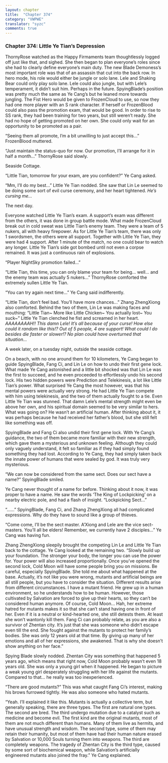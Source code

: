 ```yaml
---
layout: chapter
title:  "Chapter 374"
category: "VWPWE"
translator: "syzc"
comments: true
---
```


### Chapter 374: Little Ye Tian’s Depression

ThornyRose watched as the Happy Firmaments team thoughtlessly logged off just like that, and sighed. She then began to plan everyone’s roles since she had to clearly define everyone’s main duty. The new Blade Demoness’s most important role was that of an assassin that cut into the back row. In hero mode, his role would either be jungle or solo lane. Lele and Shaking Bear could only play solo lane. Lele could also jungle, but with Lele’s temperament, it didn’t suit him. Perhaps in the future. SpyingBlade’s position was pretty much the same as Ye Cang’s but he leaned more towards jungling. The Fist Hero would be given to FrozenCloud to use, so now they had one more player with an S rank character. If herself or FrozenBlood could also pass the promotion exam, that would be good. In order to rise to SS rank, they had been training for two years, but still weren’t ready. She had no hope of getting promoted on her own. She could only wait for an opportunity to be promoted as a pair.

“Seeing them all promote, I’m a bit unwilling to just accept this...” FrozenBlood muttered.

“Just maintain the status-quo for now. Our promotion, I’ll arrange for it in half a month...” ThornyRose said slowly.

Seaside Cottage.

“Little Tian, tomorrow for your exam, are you confident?” Ye Cang asked.

“Mm, I’ll do my best...” Little Ye Tian nodded. She saw that Lin Le seemed to be doing some sort of evil curse ceremony, and her heart tightened. *He’s cursing me...*

The next day.

Everyone watched Little Ye Tian’s exam. A support’s exam was different from the others, it was done in group battle mode. What made FrozenCloud break out in cold sweat was Little Tian’s enemy team. They were a team of 5 nukers, all with heavy firepower. As for Little Ye Tian’s team, there was only 1 swordsmen, the others were all support. Together with Little Ye Tian, they were had 4 support. After 1 minute of the match, no one could bear to watch any longer. Little Ye Tian’s side got bombed until not even a corpse remained. It was just a continuous rain of explosions.

“Player NightSky promotion failed...”

“Little Tian, this time, you can only blame your team for being… well… and the enemy team was actually 5 nukers...” ThornyRose comforted the extremely sullen Little Ye Tian.

“You can try again next time...” Ye Cang said indifferently.

“Little Tian, don’t feel bad. You’ll have more chances...” Zhang ZhengXiong also comforted. Behind the two of them, Lin Le was making faces and mouthing: “Little Tian~ More like Little Chicken~ You actually lost~ You suck~” Little Ye Tian clenched he fist and screamed in her heart. *AAAAAAAAH!! This damn Lele! It’s all because of your curse! How else could it random like this!? Out of 5 people, 4 are support! What could I do besides die faster or slower!? No plan could have overturned that situation...*

A week later, on a tuesday night, outside the seaside cottage.

On a beach, with no one around them for 10 kilometers, Ye Cang began to guide SpyingBlade, Fang Ci, and Lin Le on how to undo their first gene lock. What made Ye Cang astonished and a little bit shocked was that Lin Le was the first to succeed, and he even proceeded to effortlessly undo his second lock. His two hidden powers were Prediction and Telekinesis, a lot like Little Tian’s power. What surprised Ye Cang the most however, was that his mental powers were actually very strong. He had Little Ye Tian compete with him using telekinesis, and the two of them actually fought to a tie. Even Little Ye Tian was stunned. That damn Lele’s mental strength might even be above her own, and his spiritual domain seemed to be very similar to hers. What was going on? He wasn’t an artificial human. After thinking about it, it was perhaps because he had received her father’s blood, but she still felt like something was off.

SpyingBlade and Fang Ci also undid their first gene lock. With Ye Cang’s guidance, the two of them became more familiar with their new strength, which gave them a mysterious and unknown feeling. Although they could only vaguely understand, it felt so familiar as if they had simply found something they had lost. According to Ye Cang, they had simply taken back the innate power of humans that were sealed by god. It was truly very mysterious.

“We can now be considered from the same sect. Does our sect have a name?” SpyingBlade smiled.

Ye Cang never thought of a name for before. Thinking about it now, it was proper to have a name. He saw the words ‘The King of Lockpicking’ on a nearby electric pole, and had a flash of insight. “Lockpicking Sect...”

“......” SpyingBlade, Fang Ci, and Zhang ZhengXiong all had complicated expressions. Why do they have to sound like a group of thieves.

“Come come, I’ll be the sect master. A’Xiong and Lele are the vice sect-masters. You’ll all be elders! Remember, we currently have 2 disciples...” Ye Cang was having fun.

Zhang ZhengXiong sleepily brought the competing Lin Le and Little Ye Tian back to the cottage. Ye Cang looked at the remaining two. “Slowly build up your foundation. The stronger your body, the longer you can use the power for. Your power will also increased proportionally. Once you’ve opened the second lock, Cold Moon will have some people bring you on missions. Be careful, especially SpyingBlade. She told me about what happened at the base. Actually, it’s not like you were wrong, mutants and artificial beings are all still people, but you have to consider the situation. Different results arise from different circumstances. I have a mutant friend. He grew up in a human environment, so he understands how to be human. However, those cultivated by Salvation are forced to give up their hearts, so they can’t be considered human anymore. Of course, Cold Moon… Hah, her extreme hatred for mutants makes it so that she can’t stand having one in front of her. Even if it is a neutral or kind-hearted one, she still detests them. At least she won’t wantonly kill them. Fang Ci can probably relate, as you are also a survivor of Zhentan city. It’s just that she was someone who didn’t escape even till the end. She fought against the mutants to protect her family’s bodies. She was only 12 years old at that time. By giving up many of her emotions and all of her expressions, she awakened. That is why she doesn’t show anything on her face.”

Spying Blade slowly nodded. Zhentan City was something that happened 5 years ago, which means that right now, Cold Moon probably wasn’t even 18 years old. She was only a young girl when it happened. He began to picture a weak young girl desperately struggling with her life against the mutants. Compared to that... he really was too inexperienced. 

“There are good mutants?” This was what caught Fang Ci’s interest, making his brows furrowed tightly. He was also someone who hated mutants.

“Yeah. I’ll explained it like this. Mutants is actually a collective term, but generally speaking, there are three types. The first are natural one types. The second are bred. The third undergo mutation due to a catalyst such as medicine and become evil. The first kind are the original mutants, most of them are not much different than humans. Many of them live as hermits, and have unusual strength and wisdom. The second type, some of them may retain their humanity, but most of them have had their human nature erased by Salvation or 10,000 Souls turning them into weapons. The third are completely weapons. The tragedy of Zhentan City is the third type, caused by some sort of biochemical weapon, while Salvation’s artificially engineered mutants also joined the fray.” Ye Cang explained.
